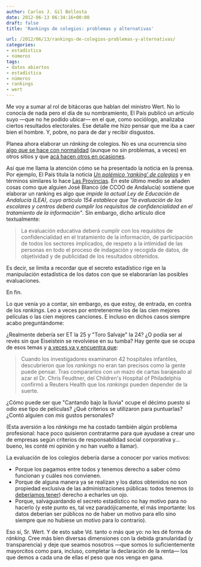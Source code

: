 ```yaml
---
author: Carlos J. Gil Bellosta
date: 2012-06-13 06:34:16+00:00
draft: false
title: 'Rankings de colegios: problemas y alternativas'

url: /2012/06/13/rankings-de-colegios-problemas-y-alternativas/
categories:
- estadística
- números
tags:
- datos abiertos
- estadística
- números
- rankings
- wert
---
```


Me voy a sumar al rol de bitácoras que hablan del ministro Wert. No lo conocía de nada pero el día de su nombramiento, El País publicó un artículo suyo —que no he podido ubicar— en el que, como sociólogo, analizaba ciertos resultados electorales. Ese detalle me hizo pensar que me iba a caer bien el hombre. Y, pobre, no para de dar y recibir disgustos.

Planea ahora elaborar un _ránking_ de colegios. No es una ocurrencia sino [algo que se hace con normalidad](http://www.psk12.com/rating/USindexphp/STATE_NY.html) (aunque no sin problemas, a veces) en otros sitios y que [acá hacen otros en ocasiones](http://www.elmundo.es/especiales/2011/02/valencia/50colegios/index.html).

Así que me llama la atención cómo se ha presentado la noticia en la prensa. Por ejemplo, El País titula la noticia _[Un polémico ‘ranking’ de colegios](http://sociedad.elpais.com/sociedad/2012/06/08/actualidad/1339177520_891364.html)_ y en términos similares lo hace [Las Provincias](http://www.lasprovincias.es/20120611/comunitatvalenciana/comunitat/ranking-colegios-polemico-wert-201206111320.html). En este último medio se añaden cosas como que alguien José Blanco (de CCOO de Andalucía) sostiene que elaborar un ranking es algo que _impide la actual Ley de Educación de Andalucía (LEA), cuyo artículo 154 establece que "la evaluación de los escolares y centros deberá cumplir los requisitos de confidencialidad en el tratamiento de la información"_. Sin embargo, dicho artículo dice textualmente:


>La evaluación educativa deberá cumplir con los requisitos de confidencialidad en el tratamiento de la información, de participación de todos los sectores implicados, de respeto a la intimidad de las personas en todo el proceso de indagación y recogida de datos, de objetividad y de publicidad de los resultados obtenidos.

Es decir, se limita a recordar que el secreto estadístico rige en la manipulación estadística de los datos con que se elaborarían las posibles evaluaciones.

En fin.

Lo que venía yo a contar, sin embargo, es que estoy, de entrada, en contra de los _rankings_. Leo a veces por entretenerme los de las cien mejores películas o las cien mejores canciones. E incluso en dichos casos siempre acabo preguntándome:


¿Realmente debería ser ET la 25 y "Toro Salvaje" la 24? ¿O podía ser al revés sin que Eiseistein se revolviese en su tumba? Hay gente que se ocupa de esos temas y [a veces va y encuentra que](http://www.fiercehealthcare.com/story/hospital-rankings-mortality-rates-based-chance-study-says/2011-09-07):


>Cuando los investigadores examinaron 42 hospitales infantiles, descubrieron que los _rankings_ no eran tan precisos como la gente puede pensar. Tras compararlos con un mazo de cartas barajeado al azar el Dr. Chris Feudtner, del Children's Hospital of Philadelphia confirmó a Reuters Health que los _rankings_ pueden depender de la suerte.

¿Cómo puede ser que "Cantando bajo la lluvia" ocupe el décimo puesto si odio ese tipo de películas? ¿Qué criterios se utilizaron para puntuarlas? ¿Contó alguien con _mis_ gustos personales?

(Esta aversión a los _ránkings_ me ha costado también algún problema profesional: hace poco quisieron contratarme para que ayudase a crear uno de empresas según criterios de responsabilidad social corporativa y... bueno, les conté mi opinión y no han vuelto a llamar).

La evaluación de los colegios debería darse a conocer por varios motivos:

* Porque los pagamos entre todos y tenemos derecho a saber cómo funcionan y cuáles nos convienen.
* Porque de alguna manera ya se realizan y los datos obtenidos no son propiedad exclusiva de las administraciones públicas: todos tenemos (o [deberíamos tener](http://www.datanalytics.com/blog/tag/datos-abiertos/)) derecho a echarles un ojo.
* Porque, salvaguardando el secreto estadístico no hay motivo para no hacerlo (y este punto es, tal vez paradójicamente, el más importante: los datos deberían ser públicos no de haber un motivo para ello sino siempre que no hubiese un motivo para lo contrario).

Eso sí, Sr. Wert. Y de esto sabe Vd. tanto o más que yo: no les dé forma de _ránking_. Cree más bien diversas dimensiones con la debida granularidad (y transparencia) y deje que seamos nosotros —que somos lo suficientemente mayorcitos como para, incluso, completar la declaración de la renta— los que demos a cada una de ellas el peso que nos venga en gana.
